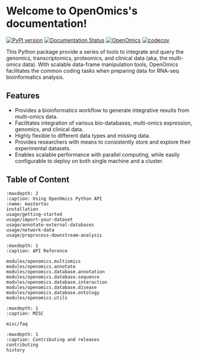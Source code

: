 # Welcome to OpenOmics's documentation!

[![PyPI version](https://badge.fury.io/py/openomics.svg)](https://badge.fury.io/py/openomics)
[![Documentation Status](https://readthedocs.org/projects/openomics/badge/?version=latest)](https://openomics.readthedocs.io/en/latest/?badge=latest)
[![OpenOmics](https://github.com/BioMeCIS-Lab/OpenOmics/actions/workflows/python-package.yml/badge.svg?branch=master)](https://github.com/BioMeCIS-Lab/OpenOmics/actions/workflows/python-package.yml)
[![codecov](https://codecov.io/gh/JonnyTran/OpenOmics/branch/master/graph/badge.svg)](https://codecov.io/gh/JonnyTran/OpenOmics)

This Python package provide a series of tools to integrate and query the genomics, transcriptomics, proteomics, and
clinical data (aka, the multi-omics data). With scalable data-frame manipulation tools, OpenOmics facilitates the common
coding tasks when preparing data for RNA-seq bioinformatics analysis.

## Features

- Provides a bioinformatics workflow to generate integrative results from multi-omics data.
- Facilitates integration of various bio-databases, multi-omics expression, genomics, and clinical data.
- Highly flexible to different data types and missing data.
- Provides researchers with means to consistently store and explore their experimental datasets.
- Enables scalable performance with parallel computing, while easily configurable to deploy on both single machine and a
  cluster.

## Table of Content

```{toctree}
:maxdepth: 2
:caption: Using OpenOmics Python API
:name: mastertoc
installation
usage/getting-started
usage/import-your-dataset
usage/annotate-external-databases
usage/network-data
usage/preprocess-downstream-analysis
```





```{toctree}
:maxdepth: 1
:caption: API Reference

modules/openomics.multiomics
modules/openomics.annotate
modules/openomics.database.annotation
modules/openomics.database.sequence
modules/openomics.database.interaction
modules/openomics.database.disease
modules/openomics.database.ontology
modules/openomics.utils
```

```{toctree}
:maxdepth: 1
:caption: MISC

misc/faq
```

```{toctree}
:maxdepth: 1
:caption: Contributing and releases
contributing
history
```
